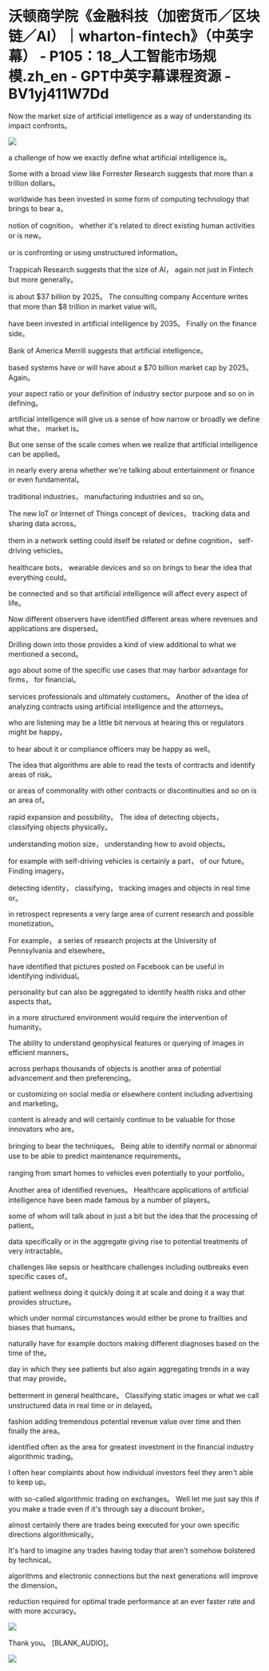 # 沃顿商学院《金融科技（加密货币／区块链／AI）｜wharton-fintech》（中英字幕） - P105：18_人工智能市场规模.zh_en - GPT中英字幕课程资源 - BV1yj411W7Dd

 Now the market size of artificial intelligence as a way of understanding its impact confronts。



![](img/2dcdfa2e9d892484edb33286f529133a_1.png)

 a challenge of how we exactly define what artificial intelligence is。

 Some with a broad view like Forrester Research suggests that more than a trillion dollars。

 worldwide has been invested in some form of computing technology that brings to bear a。

 notion of cognition， whether it's related to direct existing human activities or is new。

 or is confronting or using unstructured information。

 Trappicah Research suggests that the size of AI， again not just in Fintech but more generally。

 is about $37 billion by 2025。 The consulting company Accenture writes that more than $8 trillion in market value will。

 have been invested in artificial intelligence by 2035。 Finally on the finance side。

 Bank of America Merrill suggests that artificial intelligence。

 based systems have or will have about a $70 billion market cap by 2025。 Again。

 your aspect ratio or your definition of industry sector purpose and so on in defining。

 artificial intelligence will give us a sense of how narrow or broadly we define what the， market is。

 But one sense of the scale comes when we realize that artificial intelligence can be applied。

 in nearly every arena whether we're talking about entertainment or finance or even fundamental。

 traditional industries， manufacturing industries and so on。

 The new IoT or Internet of Things concept of devices， tracking data and sharing data across。

 them in a network setting could itself be related or define cognition， self-driving vehicles。

 healthcare bots， wearable devices and so on brings to bear the idea that everything could。

 be connected and so that artificial intelligence will affect every aspect of life。

 Now different observers have identified different areas where revenues and applications are dispersed。

 Drilling down into those provides a kind of view additional to what we mentioned a second。

 ago about some of the specific use cases that may harbor advantage for firms， for financial。

 services professionals and ultimately customers。 Another of the idea of analyzing contracts using artificial intelligence and the attorneys。

 who are listening may be a little bit nervous at hearing this or regulators might be happy。

 to hear about it or compliance officers may be happy as well。

 The idea that algorithms are able to read the texts of contracts and identify areas of risk。

 or areas of commonality with other contracts or discontinuities and so on is an area of。

 rapid expansion and possibility。 The idea of detecting objects， classifying objects physically。

 understanding motion size， understanding how to avoid objects。

 for example with self-driving vehicles is certainly a part， of our future。 Finding imagery。

 detecting identity， classifying， tracking images and objects in real time or。

 in retrospect represents a very large area of current research and possible monetization。

 For example， a series of research projects at the University of Pennsylvania and elsewhere。

 have identified that pictures posted on Facebook can be useful in identifying individual。

 personality but can also be aggregated to identify health risks and other aspects that。

 in a more structured environment would require the intervention of humanity。

 The ability to understand geophysical features or querying of images in efficient manners。

 across perhaps thousands of objects is another area of potential advancement and then preferencing。

 or customizing on social media or elsewhere content including advertising and marketing。

 content is already and will certainly continue to be valuable for those innovators who are。

 bringing to bear the techniques。 Being able to identify normal or abnormal use to be able to predict maintenance requirements。

 ranging from smart homes to vehicles even potentially to your portfolio。

 Another area of identified revenues。 Healthcare applications of artificial intelligence have been made famous by a number of players。

 some of whom will talk about in just a bit but the idea that the processing of patient。

 data specifically or in the aggregate giving rise to potential treatments of very intractable。

 challenges like sepsis or healthcare challenges including outbreaks even specific cases of。

 patient wellness doing it quickly doing it at scale and doing it a way that provides structure。

 which under normal circumstances would either be prone to frailties and biases that humans。

 naturally have for example doctors making different diagnoses based on the time of the。

 day in which they see patients but also again aggregating trends in a way that may provide。

 betterment in general healthcare。 Classifying static images or what we call unstructured data in real time or in delayed。

 fashion adding tremendous potential revenue value over time and then finally the area。

 identified often as the area for greatest investment in the financial industry algorithmic trading。

 I often hear complaints about how individual investors feel they aren't able to keep up。

 with so-called algorithmic trading on exchanges。 Well let me just say this if you make a trade even if it's through say a discount broker。

 almost certainly there are trades being executed for your own specific directions algorithmically。

 It's hard to imagine any trades having today that aren't somehow bolstered by technical。

 algorithms and electronic connections but the next generations will improve the dimension。

 reduction required for optimal trade performance at an ever faster rate and with more accuracy。



![](img/2dcdfa2e9d892484edb33286f529133a_3.png)

 Thank you。 [BLANK_AUDIO]。

![](img/2dcdfa2e9d892484edb33286f529133a_5.png)